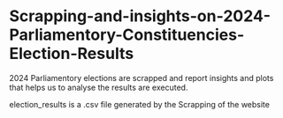 # Scrapping-and-insights-on-2024-Parliamentory-Constituencies-Election-Results
2024 Parliamentory elections are scrapped and report insights and plots that helps us to analyse the results are executed.


election_results is a .csv file generated by the Scrapping of the website
